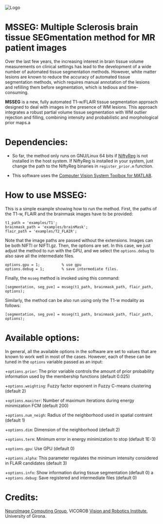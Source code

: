 ![Logo](https://github.com/sergivalverde/MSSEG/blob/master/logo.png)

# MSSEG: Multiple Sclerosis brain tissue SEGmentation method for MR patient images

Over the last few years, the increasing interest in brain tissue volume measurements on clinical settings has lead to the development of a wide number of automated tissue segmentation methods. However, white matter lesions are known to reduce the accuracy of automated tissue segmentation methods, which requires manual annotation of the lesions and refilling them before segmentation, which is tedious and time-consuming. 

__MSSEG__ is  a new, fully automated T1-w/FLAIR tissue segmentation approach designed to deal with images in the presence of WM lesions. This approach integrates a robust partial volume tissue segmentation with WM outlier rejection and filling, combining intensity and probabilistic and morphological prior maps.a

# Dependencies:
+ So far, the method only runs on GNU/Linux 64 bits if [NiftyReg](http://cmictig.cs.ucl.ac.uk/wiki/index.php/NiftyReg) is not installed in the host system. If NiftyReg is installed in your system, just change the path to the NiftyReg binaries in `register_prior.m` function.

+ This software uses the [Computer Vision System Toolbox for MATLAB](http://es.mathworks.com/products/computer-vision/).


# How to use MSSEG:

This is a simple example showing how to run the method. First, the paths of the T1-w, FLAIR and the brainmask images have to be provided:

```
t1_path = 'examples/T1';
brainmask_path = 'examples/brainMask';
flair_path = 'examples/T2_FLAIR';
```
Note that the image paths are passed without the extensions. Images can be both NIFTI or NIFTI.gz. Then, the options are set. In this case, we just adjust the method to run with the GPU, and we select the ```options.debug``` to also save all the intermediate files.

```
options.gpu = 1;          % use gpu
options.debug = 1;        % save intermediate files.
```
Finally, the `msseg` method is invoked using this command:

```
[segmentation, seg_pve] = msseg(t1_path, brainmask_path, flair_path, options);
```
Similarly, the method can be also run using only the T1-w modality as follows:

```
[segmentation, seg_pve] = msseg(t1_path, brainmask_path, flair_path, options);

```
# Available options:

In general, all the available options in the software are set to values that are known to work well in most of the cases. However, each of these can be tuned in the `options` variable passed as an input:

+`options.prior`:  The prior variable controls the amount of prior probability information used by the membership functions  (default 0.025)

+`options.weighting`: Fuzzy factor exponent in Fuzzy C-means clustering (default 2)

+`options.maxiter`: Number of maximum iterations during energy minimization FCM (default 200)

+`options.num_neigh`: Radius of the neighborhood used in spatial contraint (default 1)

+`options.dim`: Dimension of the neighborhood (default 2)

+`options.term`:  Minimum error in energy minimization to stop (default 1E-3)

+`options.gpu`: Use GPU (default 0)

+`options.alpha`:  This parameter regulates the minimum intensity considered in FLAIR candidates (default 3)

+`options.info`:  Show information during tissue segmentation (default 0)
a
+`options.debug`:  Save registered and intermediate files (default 0)


# Credits:

[NeuroImage Computing Group](http://atc.udg.edu/nic/research.html), VICOROB [Vision and Robotics Institute](vicorob.udg.edu), University of Girona.
